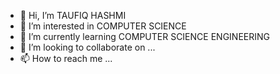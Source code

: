 - 👋 Hi, I’m TAUFIQ HASHMI 
- 👀 I’m interested in COMPUTER SCIENCE 
- 🌱 I’m currently learning COMPUTER SCIENCE ENGINEERING 
- 💞️ I’m looking to collaborate on ...
- 📫 How to reach me ...

<!---
taufiqhashmi1/taufiqhashmi1 is a ✨ special ✨ repository because its `README.md` (this file) appears on your GitHub profile.
You can click the Preview link to take a look at your changes.
--->
